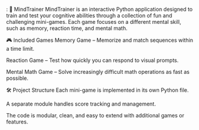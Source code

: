 :
🧠 MindTrainer
MindTrainer is an interactive Python application designed to train and test your cognitive abilities through a collection of fun and challenging mini-games. Each game focuses on a different mental skill, such as memory, reaction time, and mental math.

🎮 Included Games
Memory Game – Memorize and match sequences within a time limit.

Reaction Game – Test how quickly you can respond to visual prompts.

Mental Math Game – Solve increasingly difficult math operations as fast as possible.

🛠 Project Structure
Each mini-game is implemented in its own Python file.

A separate module handles score tracking and management.

The code is modular, clean, and easy to extend with additional games or features.

